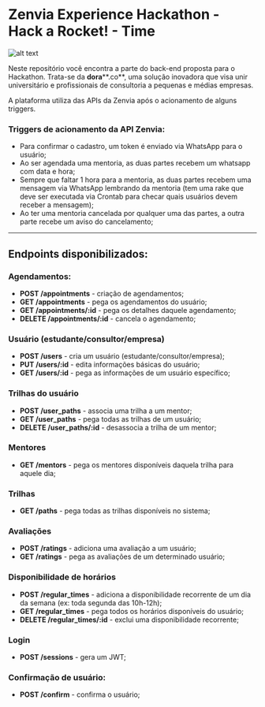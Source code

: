 # Zenvia Experience Hackathon - Hack a Rocket! - Time 

![alt text](https://github.com/sifthedog/hack-a-rocket-backend/blob/master/pp.jpeg?raw=true)

Neste repositório você encontra a parte do back-end proposta para o Hackathon. Trata-se da **dora****.co**, uma solução inovadora que visa unir universitário e profissionais de consultoria a pequenas e médias empresas.

A plataforma utiliza das APIs da Zenvia após o acionamento de alguns triggers.

### Triggers de acionamento da API Zenvia:
- Para confirmar o cadastro, um token é enviado via WhatsApp para o usuário;
- Ao ser agendada uma mentoria, as duas partes recebem um whatsapp com data e hora;
- Sempre que faltar 1 hora para a mentoria, as duas partes recebem uma mensagem via WhatsApp lembrando da mentoria (tem uma rake que deve ser executada via Crontab para checar quais usuários devem receber a mensagem);
- Ao ter uma mentoria cancelada por qualquer uma das partes, a outra parte recebe um aviso do cancelamento;
---
## Endpoints disponibilizados:

### Agendamentos:
- **POST /appointments** - criação de agendamentos;
- **GET /appointments** - pega os agendamentos do usuário;
- **GET /appointments/:id** - pega os detalhes daquele agendamento;
- **DELETE /appointments/:id** - cancela o agendamento;

### Usuário (estudante/consultor/empresa)
- **POST /users** - cria um usuário (estudante/consultor/empresa);
- **PUT /users/:id** - edita informações básicas do usuário;
- **GET /users/:id** - pega as informações de um usuário específico;

### Trilhas do usuário
- **POST /user_paths** - associa uma trilha a um mentor;
- **GET /user_paths** - pega todas as trilhas de um usuário;
- **DELETE /user_paths/:id** - desassocia a trilha de um mentor;

### Mentores
- **GET /mentors** - pega os mentores disponíveis daquela trilha para aquele dia;

### Trilhas
- **GET /paths** - pega todas as trilhas disponíveis no sistema;
 
### Avaliações
- **POST /ratings** - adiciona uma avaliação a um usuário;
- **GET /ratings** - pega as avaliações de um determinado usuário;

### Disponibilidade de horários
- **POST /regular_times** - adiciona a disponibilidade recorrente de um dia da semana (ex: toda segunda das 10h-12h);
- **GET /regular_times** - pega todos os horários disponíveis do usuário;
- **DELETE /regular_times/:id** - exclui uma disponibilidade recorrente;
 
### Login
- **POST /sessions** - gera um JWT;

### Confirmação de usuário:
- **POST /confirm** - confirma o usuário;
